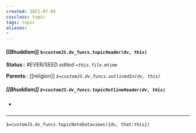 ```yaml
---
created: 2021-07-05
cssclass: topic
tags: topic
aliases:
- 
---
```


#### [[Bhuddism]] `$=customJS.dv_funcs.topicHeader(dv, this)`

**Status**:: #EVER/SEED
*edited `=this.file.mtime`*

**Parents**:: [[religion]]
*`$=customJS.dv_funcs.outlinedIn(dv, this)`*

##### [[Bhuddism]] `$=customJS.dv_funcs.topicOutlineHeader(dv, this)`
- 

### <hr class="dataviews"/>

`$=customJS.dv_funcs.topicNoteDataviews({dv, that:this})`